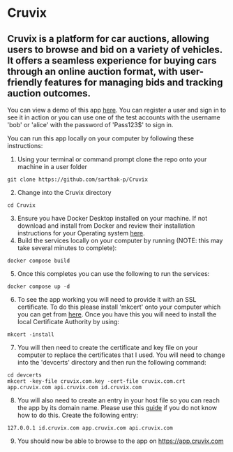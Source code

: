 # Cruvix

## Cruvix is a platform for car auctions, allowing users to browse and bid on a variety of vehicles. It offers a seamless experience for buying cars through an online auction format, with user-friendly features for managing bids and tracking auction outcomes.

You can view a demo of this app [here](https://app.carsties.store). You can register a user and sign in to see it in action or you can use one of the test accounts with the username 'bob' or 'alice' with the password of 'Pass123$' to sign in.

You can run this app locally on your computer by following these instructions:

1. Using your terminal or command prompt clone the repo onto your machine in a user folder 

```
git clone https://github.com/sarthak-p/Cruvix
```
2. Change into the Cruvix directory
```
cd Cruvix
```
3. Ensure you have Docker Desktop installed on your machine.  If not download and install from Docker and review their installation instructions for your Operating system [here](https://docs.docker.com/desktop/).
4. Build the services locally on your computer by running (NOTE: this may take several minutes to complete):
```
docker compose build
```
5. Once this completes you can use the following to run the services:
```
docker compose up -d
```
6. To see the app working you will need to provide it with an SSL certificate.   To do this please install 'mkcert' onto your computer which you can get from [here](https://github.com/FiloSottile/mkcert).  Once you have this you will need to install the local Certificate Authority by using:
```
mkcert -install
```
7. You will then need to create the certificate and key file on your computer to replace the certificates that I used.   You will need to change into the 'devcerts' directory and then run the following command:
```
cd devcerts
mkcert -key-file cruvix.com.key -cert-file cruvix.com.crt app.cruvix.com api.cruvix.com id.cruvix.com
```
8.  You will also need to create an entry in your host file so you can reach the app by its domain name.   Please use this [guide](https://phoenixnap.com/kb/how-to-edit-hosts-file-in-windows-mac-or-linux) if you do not know how to do this.  Create the following entry:
```
127.0.0.1 id.cruvix.com app.cruvix.com api.cruvix.com
```
9. You should now be able to browse to the app on https://app.cruvix.com
